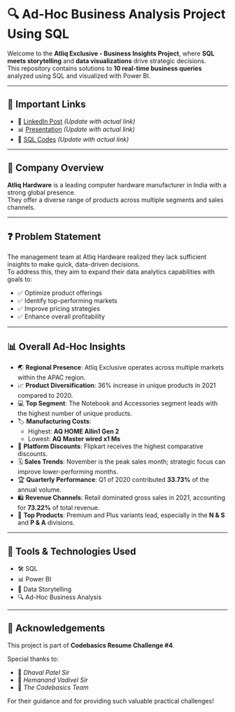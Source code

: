 # 🔍 Ad-Hoc Business Analysis Project Using SQL

Welcome to the **Atliq Exclusive - Business Insights Project**, where **SQL meets storytelling** and **data visualizations** drive strategic decisions.  
This repository contains solutions to **10 real-time business queries** analyzed using SQL and visualized with Power BI.

---

## 📂 Important Links

- 🔗 [LinkedIn Post](#) *(Update with actual link)*
- 📊 [Presentation](#) *(Update with actual link)*
- 🧩 [SQL Codes](#) *(Update with actual link)*

---

## 🏢 Company Overview

**Atliq Hardware** is a leading computer hardware manufacturer in India with a strong global presence.  
They offer a diverse range of products across multiple segments and sales channels.

---

## ❓ Problem Statement

The management team at Atliq Hardware realized they lack sufficient insights to make quick, data-driven decisions.  
To address this, they aim to expand their data analytics capabilities with goals to:

- ✅ Optimize product offerings
- ✅ Identify top-performing markets
- ✅ Improve pricing strategies
- ✅ Enhance overall profitability

---

## 📊 Overall Ad-Hoc Insights

- 🌏 **Regional Presence**: Atliq Exclusive operates across multiple markets within the APAC region.
- 📈 **Product Diversification**: 36% increase in unique products in 2021 compared to 2020.
- 💻 **Top Segment**: The Notebook and Accessories segment leads with the highest number of unique products.
- 🏷️ **Manufacturing Costs**:  
  - Highest: **AQ HOME Allin1 Gen 2**  
  - Lowest: **AQ Master wired x1 Ms**
- 🛒 **Platform Discounts**: Flipkart receives the highest comparative discounts.
- 🗓️ **Sales Trends**: November is the peak sales month; strategic focus can improve lower-performing months.
- 🏆 **Quarterly Performance**: Q1 of 2020 contributed **33.73%** of the annual volume.
- 🛍️ **Revenue Channels**: Retail dominated gross sales in 2021, accounting for **73.22%** of total revenue.
- 🚀 **Top Products**: Premium and Plus variants lead, especially in the **N & S** and **P & A** divisions.

---

## 🚀 Tools & Technologies Used

- 🛠️ SQL
- 📊 Power BI
- 🧩 Data Storytelling
- 🔍 Ad-Hoc Business Analysis

---

## 🙌 Acknowledgements

This project is part of **Codebasics Resume Challenge #4**.

Special thanks to:

- 🙏 *Dhaval Patel Sir*
- 🙏 *Hemanand Vadivel Sir*
- 🙏 *The Codebasics Team*

For their guidance and for providing such valuable practical challenges!
